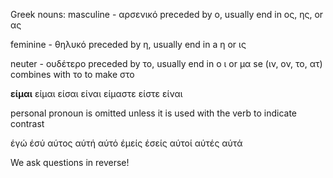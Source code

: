 
Greek nouns:
masculine - αρσενικό
preceded by ο, usually end in ος, ης, or ας

feminine - θηλυκό
preceded by η, usually end in a η or ις

neuter - ουδέτερο
preceded by το, usually end in ο ι or μα
se (ιν, ον, το, ατ) combines with το to make στο


**είμαι**
είμαι
είσαι
είναι
είμαστε
είστε
είναι

personal pronoun is omitted unless it is used with the verb to indicate contrast

έγώ
έσύ
αύτος
αύτή
αύτό
έμείς
έσείς
αύτοί
αύτές
αύτά

We ask questions in reverse!

